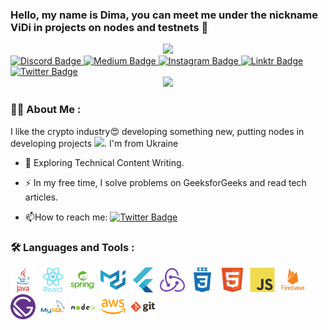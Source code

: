 ### Hello, my name is Dima, you can meet me under the nickname ViDi in projects on nodes and testnets 👋

<div id="header" align="center">
  <img src="https://media.giphy.com/media/mCRJDo24UvJMA/giphy.gif" width="350"/>
</div>

<div id="badges">
  <a href="https://discord.com/channels/@did#5988">
    <img src="https://img.shields.io/badge/discord-blue?style=for-the-badge&logo=discord&logoColor=white" width="160" alt="Discord Badge"/>
  </a>
  <a href="https://medium.com/@vimaaa67">
    <img src="https://img.shields.io/badge/medium-lightgrey?style=for-the-badge&logo=medium&logoColor=white" width="150" alt="Medium Badge"/>
  </a>
  <a href="https://www.instagram.com/dima_virstyk/">
    <img src="https://img.shields.io/badge/instagram-ff69b4?style=for-the-badge&logo=instagram&logoColor=white" width="190" alt="Instagram Badge"/>
  </a>
  <a href="https://linktr.ee/vidi777">
    <img src="https://img.shields.io/badge/linktr-brightgreen?style=for-the-badge&logo=linktr&logoColor=white" width="113.5" alt="Linktr Badge"/>
  </a>
  <a href="https://twitter.com/ViMa84507099">
    <img src="https://img.shields.io/badge/Twitter-blue?style=for-the-badge&logo=twitter&logoColor=white" width="160" alt="Twitter Badge"/>
  </a>
</div>

<div id="header" align="center">
  <img src="https://media.giphy.com/media/lNFsl1EKPoWuFpXauL/giphy.gif" width="700"/>
</div>

### :woman_technologist: About Me :
I like the crypto industry:heart_eyes: 
developing something new, 
putting nodes in developing projects <img src="https://media.giphy.com/media/WUlplcMpOCEmTGBtBW/giphy.gif" width="30">.  I'm from Ukraine

- :seedling: Exploring Technical Content Writing.

- :zap: In my free time, I solve problems on GeeksforGeeks and read tech articles.

- :mailbox:How to reach me: [![Twitter Badge](https://img.shields.io/badge/-ViDi-blue?style=flat&logo=Twitter&logoColor=white)](https://twitter.com/ViMa84507099)

### :hammer_and_wrench: Languages and Tools :
<div>
  <img src="https://github.com/devicons/devicon/blob/master/icons/java/java-original-wordmark.svg" title="Java" alt="Java" width="40" height="40"/>&nbsp;
  <img src="https://github.com/devicons/devicon/blob/master/icons/react/react-original-wordmark.svg" title="React" alt="React" width="40" height="40"/>&nbsp;
  <img src="https://github.com/devicons/devicon/blob/master/icons/spring/spring-original-wordmark.svg" title="Spring" alt="Spring" width="40" height="40"/>&nbsp;
  <img src="https://github.com/devicons/devicon/blob/master/icons/materialui/materialui-original.svg" title="Material UI" alt="Material UI" width="40" height="40"/>&nbsp;
  <img src="https://github.com/devicons/devicon/blob/master/icons/flutter/flutter-original.svg" title="Flutter" alt="Flutter" width="40" height="40"/>&nbsp;
  <img src="https://github.com/devicons/devicon/blob/master/icons/redux/redux-original.svg" title="Redux" alt="Redux " width="40" height="40"/>&nbsp;
  <img src="https://github.com/devicons/devicon/blob/master/icons/css3/css3-plain-wordmark.svg"  title="CSS3" alt="CSS" width="40" height="40"/>&nbsp;
  <img src="https://github.com/devicons/devicon/blob/master/icons/html5/html5-original.svg" title="HTML5" alt="HTML" width="40" height="40"/>&nbsp;
  <img src="https://github.com/devicons/devicon/blob/master/icons/javascript/javascript-original.svg" title="JavaScript" alt="JavaScript" width="40" height="40"/>&nbsp;
  <img src="https://github.com/devicons/devicon/blob/master/icons/firebase/firebase-plain-wordmark.svg" title="Firebase" alt="Firebase" width="40" height="40"/>&nbsp;
  <img src="https://github.com/devicons/devicon/blob/master/icons/gatsby/gatsby-original.svg" title="Gatsby"  alt="Gatsby" width="40" height="40"/>&nbsp;
  <img src="https://github.com/devicons/devicon/blob/master/icons/mysql/mysql-original-wordmark.svg" title="MySQL"  alt="MySQL" width="40" height="40"/>&nbsp;
  <img src="https://github.com/devicons/devicon/blob/master/icons/nodejs/nodejs-original-wordmark.svg" title="NodeJS" alt="NodeJS" width="40" height="40"/>&nbsp;
  <img src="https://github.com/devicons/devicon/blob/master/icons/amazonwebservices/amazonwebservices-plain-wordmark.svg" title="AWS" alt="AWS" width="40" height="40"/>&nbsp;
  <img src="https://github.com/devicons/devicon/blob/master/icons/git/git-original-wordmark.svg" title="Git" **alt="Git" width="40" height="40"/>
</div>
